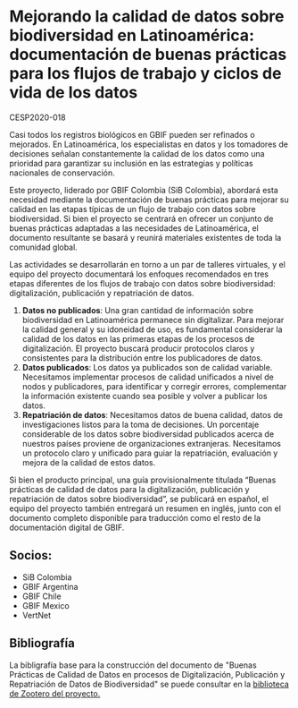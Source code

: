 
# Mejorando la calidad de datos sobre biodiversidad en Latinoamérica: documentación de buenas prácticas para los flujos de trabajo y ciclos de vida de los datos
 CESP2020-018

Casi todos los registros biológicos en GBIF pueden ser refinados o mejorados. En Latinoamérica, los especialistas en datos y los tomadores de decisiones señalan constantemente la calidad de los datos como una prioridad para garantizar su inclusión en las estrategias y políticas nacionales de conservación.

Este proyecto, liderado por GBIF Colombia (SiB Colombia), abordará esta necesidad mediante la documentación de buenas prácticas para mejorar su calidad en las etapas típicas de un flujo de trabajo con datos sobre biodiversidad. Si bien el proyecto se centrará en ofrecer un conjunto de buenas prácticas adaptadas a las necesidades de Latinoamérica, el documento resultante se basará y reunirá materiales existentes de toda la comunidad global.

Las actividades se desarrollarán en torno a un par de talleres virtuales, y el equipo del proyecto documentará los enfoques recomendados en tres etapas diferentes de los flujos de trabajo con datos sobre biodiversidad: digitalización, publicación y repatriación de datos.

1. **Datos no publicados**: Una gran cantidad de información sobre biodiversidad en Latinoamérica permanece sin digitalizar. Para mejorar la calidad general y su idoneidad de uso, es fundamental considerar la calidad de los datos en las primeras etapas de los procesos de digitalización. El proyecto buscará producir protocolos claros y consistentes para la distribución entre los publicadores de datos.
2. **Datos publicados**: Los datos ya publicados son de calidad variable. Necesitamos implementar procesos de calidad unificados a nivel de nodos y publicadores, para identificar y corregir errores, complementar la información existente cuando sea posible y volver a publicar los datos.
3. **Repatriación de datos**: Necesitamos datos de buena calidad, datos de investigaciones listos para la toma de decisiones. Un porcentaje considerable de los datos sobre biodiversidad publicados acerca de nuestros países proviene de organizaciones extranjeras. Necesitamos un protocolo claro y unificado para guiar la repatriación, evaluación y mejora de la calidad de estos datos.

Si bien el producto principal, una guía provisionalmente titulada “Buenas prácticas de calidad de datos para la digitalización, publicación y repatriación de datos sobre biodiversidad”, se publicará en español, el equipo del proyecto también entregará un resumen en inglés, junto con el documento completo disponible para traducción como el resto de la documentación digital de GBIF.


## Socios:
- SiB Colombia
- GBIF Argentina
- GBIF Chile
- GBIF Mexico
- VertNet 


## Bibliografía

La bibligrafía base para la construcción del documento de "Buenas Prácticas de Calidad de Datos en procesos de Digitalización, Publicación y Repatriación de Datos de Biodiversidad" se puede consultar en la [biblioteca de Zootero del proyecto.](https://www.zotero.org/groups/2764305/cesp_2020-018/library)

